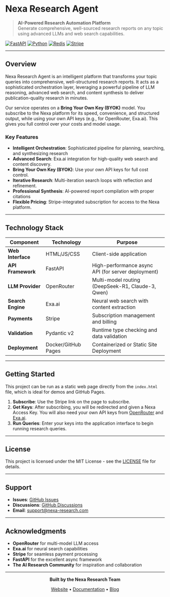 # Nexa Research Agent

> **AI-Powered Research Automation Platform**  
> Generate comprehensive, well-sourced research reports on any topic using advanced LLMs and web search capabilities.

[![FastAPI](https://img.shields.io/badge/FastAPI-0.104.1-green.svg)](https://fastapi.tiangolo.com)
[![Python](https://img.shields.io/badge/Python-3.11+-blue.svg)](https://python.org)
[![Redis](https://img.shields.io/badge/Redis-7.0-red.svg)](https://redis.io)
[![Stripe](https://img.shields.io/badge/Stripe-Integrated-purple.svg)](https://stripe.com)

---

## **Overview**

Nexa Research Agent is an intelligent platform that transforms your topic queries into comprehensive, well-structured research reports. It acts as a sophisticated orchestration layer, leveraging a powerful pipeline of LLM reasoning, advanced web search, and content synthesis to deliver publication-quality research in minutes.

Our service operates on a **Bring Your Own Key (BYOK)** model.
You subscribe to the Nexa platform for its speed, convenience, and structured output, while using your own API keys
(e.g., for OpenRouter, Exa.ai).
This gives you full control over your costs and model usage.

### **Key Features**

- **Intelligent Orchestration**: Sophisticated pipeline for planning, searching, and synthesizing research
- **Advanced Search**: Exa.ai integration for high-quality web search and content discovery.
- **Bring Your Own Key (BYOK)**: Use your own API keys for full cost control.
- **Iterative Research**: Multi-iteration search loops with reflection and refinement.
- **Professional Synthesis**: AI-powered report compilation with proper citations
- **Flexible Pricing**: Stripe-integrated subscription for access to the Nexa platform.

---

## **Technology Stack**

| **Component**     | **Technology** | **Purpose**                                       |
|-------------------|----------------|---------------------------------------------------|
| **Web Interface** | HTML/JS/CSS    | Client-side application                           |
| **API Framework** | FastAPI        | High-performance async API (for server deployment)|
| **LLM Provider**  | OpenRouter     | Multi-model routing (DeepSeek-R1, Claude-3, Qwen) |
| **Search Engine** | Exa.ai         | Neural web search with content extraction         |
| **Payments**      | Stripe         | Subscription management and billing               |
| **Validation**    | Pydantic v2    | Runtime type checking and data validation         |
| **Deployment**    | Docker/GitHub Pages | Containerized or Static Site Deployment      |

---

## **Getting Started**

This project can be run as a static web page directly from the `index.html` file, which is ideal for demos and GitHub Pages.

1.  **Subscribe**: Use the Stripe link on the page to subscribe.
2.  **Get Keys**: After subscribing, you will be redirected and given a Nexa Access Key. You will also need your own API keys from [OpenRouter](https://openrouter.ai/) and [Exa.ai](https://exa.ai/).
3.  **Run Queries**: Enter your keys into the application interface to begin running research queries.

---

## **License**

This project is licensed under the MIT License - see the [LICENSE](LICENSE) file for details.

---

## **Support**

- **Issues**: [GitHub Issues](https://github.com/your-org/nexa-research-agent/issues)
- **Discussions**: [GitHub Discussions](https://github.com/your-org/nexa-research-agent/discussions)
- **Email**: support@nexa-research.com

---

## **Acknowledgments**

- **OpenRouter** for multi-model LLM access
- **Exa.ai** for neural search capabilities
- **Stripe** for seamless payment processing
- **FastAPI** for the excellent async framework
- **The AI Research Community** for inspiration and collaboration

---

<div align="center">

**Built by the Nexa Research Team**

[Website](https://nexa-research.com) • [Documentation](https://docs.nexa-research.com) • [Blog](https://blog.nexa-research.com)

</div>
